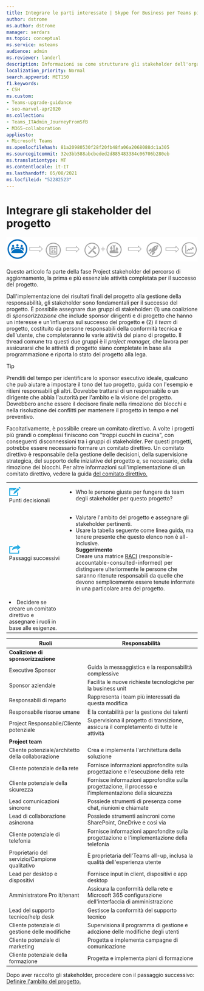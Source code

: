 ```yaml
---
title: Integrare le parti interessate | Skype for Business per Teams pianificazione dell'aggiornamento
author: dstrome
ms.author: dstrome
manager: serdars
ms.topic: conceptual
ms.service: msteams
audience: admin
ms.reviewer: landerl
description: Informazioni su come strutturare gli stakeholder dell'organizzazione per assicurarsi che l'aggiornamento Microsoft Teams sia riuscito.
localization_priority: Normal
search.appverid: MET150
f1.keywords:
- CSH
ms.custom:
- Teams-upgrade-guidance
- seo-marvel-apr2020
ms.collection:
- Teams_ITAdmin_JourneyFromSfB
- M365-collaboration
appliesto:
- Microsoft Teams
ms.openlocfilehash: 81a20980530f28f20fb48fa06a2068088dc1a305
ms.sourcegitcommit: 32e3bb588abcbeded2d885483384c06706b280eb
ms.translationtype: MT
ms.contentlocale: it-IT
ms.lasthandoff: 05/08/2021
ms.locfileid: "52282523"
---
```

# <a name="enlist-your-project-stakeholders"></a>Integrare gli stakeholder del progetto

![Illustrazione che mostra lo stato degli stakeholder del percorso di aggiornamento](media/upgrade-banner-stakeholders.png "Fasi del percorso di aggiornamento, con particolare attenzione alla raccolta del team di stakeholder del progetto")

Questo articolo fa parte della fase Project stakeholder del percorso di aggiornamento, la prima e più essenziale attività completata per il successo del progetto.

Dall'implementazione dei risultati finali del progetto alla gestione della responsabilità, gli stakeholder sono fondamentali per il successo del progetto. È possibile assegnare due gruppi di stakeholder: (1) una coalizione di _sponsorizzazione_ che include sponsor dirigenti e di progetto che hanno un interesse e un'influenza sul successo del progetto e (2) il _team_ di progetto, costituito da persone responsabili della conformità tecnica e dell'utente, che completeranno le varie attività del piano di progetto. Il thread comune tra questi due gruppi è il _project manager,_ che lavora per assicurarsi che le attività di progetto siano completate in base alla programmazione e riporta lo stato del progetto alla lega.

> [!Tip]
> Prenditi del tempo per identificare lo sponsor esecutivo ideale, qualcuno che può aiutare a impostare il tono del tuo progetto, guida con l'esempio e ritieni responsabili gli altri. Dovrebbe trattarsi di un responsabile o un dirigente che abbia l'autorità per l'ambito e la visione del progetto. Dovrebbero anche essere il decisore finale nella rimozione dei blocchi e nella risoluzione dei conflitti per mantenere il progetto in tempo e nel preventivo.

Facoltativamente, è possibile creare un comitato direttivo. A volte i progetti più grandi o complessi finiscono con "troppi cuochi in cucina", con conseguenti disconnessioni tra i gruppi di stakeholder. Per questi progetti, potrebbe essere necessario formare un comitato direttivo. Un comitato direttivo è responsabile della gestione delle decisioni, della supervisione strategica, del supporto delle iniziative del progetto e, se necessario, della rimozione dei blocchi. Per altre informazioni sull'implementazione di un comitato direttivo, vedere la guida [del comitato direttivo.](./envision-steering-committee-complete-guide.md)

| | |
|---|---|
| ![Icona che descrive i punti decisionali](media/audio_conferencing_image7.png) <br/>Punti decisionali | <ul><li>Who le persone giuste per fungere da team degli stakeholder per questo progetto?</li></ul> |
| ![Icona che descrive i passaggi successivi](media/audio_conferencing_image9.png)<br/>Passaggi successivi | <ul><li>Valutare l'ambito del progetto e assegnare gli stakeholder pertinenti.</li><li>Usare la tabella seguente come linea guida, ma tenere presente che questo elenco non è all-inclusive.<br><strong>Suggerimento</strong><br>Creare una matrice [RACI](https://en.wikipedia.org/wiki/Responsibility_assignment_matrix) (responsible-accountable-consulted-informed) per distinguere ulteriormente le persone che saranno ritenute responsabili da quelle che devono semplicemente essere tenute informate in una particolare area del progetto.</li> |
| <li>Decidere se creare un comitato direttivo e assegnare i ruoli in base alle esigenze.</li></ul> | |

| Ruoli | Responsabilità |
|---|---|
| **Coalizione di sponsorizzazione** | |
| Executive Sponsor | Guida la messaggistica e la responsabilità complessive |
| Sponsor aziendale | Facilita le nuove richieste tecnologiche per la business unit |
| Responsabili di reparto | Rappresenta i team più interessati da questa modifica |
| Responsabile risorse umane | È la contabilità per la gestione dei talenti |
| Project Responsabile/Cliente potenziale | Supervisiona il progetto di transizione, assicura il completamento di tutte le attività |
| **Project team** | |
| Cliente potenziale/architetto della collaborazione | Crea e implementa l'architettura della soluzione |
| Cliente potenziale della rete | Fornisce informazioni approfondite sulla progettazione e l'esecuzione della rete |
| Cliente potenziale della sicurezza | Fornisce informazioni approfondite sulla progettazione, il processo e l'implementazione della sicurezza |
| Lead comunicazioni sincrone | Possiede strumenti di presenza come chat, riunioni e chiamate |
| Lead di collaborazione asincrona | Possiede strumenti asincroni come SharePoint, OneDrive e così via |
| Cliente potenziale di telefonia | Fornisce informazioni approfondite sulla progettazione e l'implementazione della telefonia |
| Proprietario del servizio/Campione qualitativo | È proprietaria dell'Teams all-up, inclusa la qualità dell'esperienza utente |
| Lead per desktop e dispositivi | Fornisce input in client, dispositivi e app desktop |
| Amministratore Pro it/tenant | Assicura la conformità della rete e Microsoft 365 configurazione dell'interfaccia di amministrazione |
| Lead del supporto tecnico/help desk | Gestisce la conformità del supporto tecnico |
| Cliente potenziale di gestione delle modifiche | Supervisiona il programma di gestione e adozione delle modifiche degli utenti |
| Cliente potenziale di marketing | Progetta e implementa campagne di comunicazione |
| Cliente potenziale della formazione | Progetta e implementa piani di formazione |

Dopo aver raccolto gli stakeholder, procedere con il passaggio successivo: [Definire l'ambito del progetto.](./upgrade-define-project-scope.md)